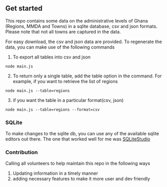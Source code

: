 ## Get started

This repo contains some data on the administrative levels of Ghana (Regions, MMDA and Towns) in a sqlite database, csv and json formats. 
Please note that not all towns are captured in the data.

For easy download, the csv and json data are provided. To regenerate the data, you can make use of the following commands

1. To export all tables into csv and json
```
node main.js
```

2. To return only a single table, add the table option in the command. For example, if you want to retrieve the list of regions
```
node main.js --table=regions
```

3. if you want the table in a particular format(csv, json)
```
node main.js --table=regions --format=csv
```

### SQLite
To make changes to the sqlite db, you can use any of the available sqlite editors out there. The one that worked well for me was
[SQLiteStudio](https://github.com/pawelsalawa/sqlitestudio)

### Contribution
Calling all volunteers to help maintain this repo in the following ways
1. Updating information in a timely manner
2. adding necessary features to make it more user and dev friendly
